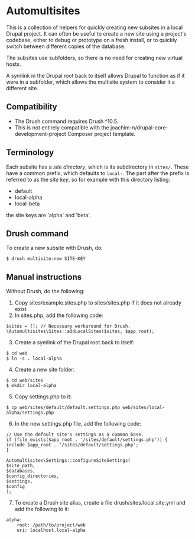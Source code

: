 Automultisites
==============

This is a collection of helpers for quickly creating new subsites in a local
Drupal project. It can often be useful to create a new site using a project's
codebase, either to debug or prototype on a fresh install, or to quickly switch
between different copies of the database.

The subsites use subfolders, so there is no need for creating new virtual hosts.

A symlink in the Drupal root back to itself allows Drupal to function as if it
were in a subfolder, which allows the multisite system to consider it a
different site.

Compatibility
-------------

- The Drush command requires Drush ^10.5.
- This is not entirely compatible with the
  joachim-n/drupal-core-development-project Composer project template.

Terminology
-----------

Each subsite has a *site directory*, which is its subdirectory in `sites/`.
These have a common prefix, which defaults to `local-`. The part after the
prefix is referred to as the *site key*, so for example with this directory
listing:

- default
- local-alpha
- local-beta

the site keys are 'alpha' and 'beta'.

Drush command
-------------

To create a new subsite with Drush, do:

```
$ drush multisite:new SITE-KEY
```

Manual instructions
-------------------

Without Drush, do the following:

1. Copy sites/example.sites.php to sites/sites.php if it does not already exist
2. In sites.php, add the following code:

```
$sites = []; // Necessary workaround for Drush.
\Automultisites\Sites::addLocalSites($sites, $app_root);
```

3. Create a symlink of the Drupal root back to itself:

```
$ cd web
$ ln -s . local-alpha
```

4. Create a new site folder:

```
$ cd web/sites
$ mkdir local-alpha
```

5. Copy settings.php to it:

```
$ cp web/sites/default/default.settings.php web/sites/local-alpha/settings.php
```

6. In the new settings.php file, add the following code:

```
// Use the default site's settings as a common base.
if (file_exists($app_root . '/sites/default/settings.php')) {
include $app_root . '/sites/default/settings.php';
}

Automultisites\Settings::configureSiteSettings(
$site_path,
$databases,
$config_directories,
$settings,
$config
);
```

7. To create a Drush site alias, create a file drush/sites/local.site.yml and
   add the following to it:

```
alpha:
    root: /path/to/project/web
    uri: localhost.local-alpha
```
